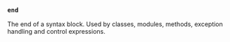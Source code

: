 ### `end`

The end of a syntax block. Used by classes, modules, methods, exception handling and control expressions.
